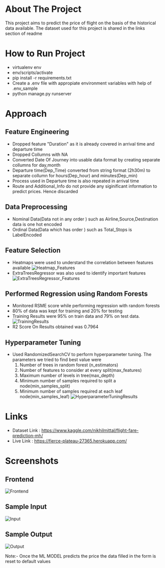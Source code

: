 # About The Project 
This project aims to predict the price of flight on the basis of the historical data available.
The dataset used for this project is shared in the links section of readme 

# How to Run Project 
- virtualenv env 
- env/scripts/activate
- pip install -r requirements.txt
- Create a .env file with appropiate environment variables with help of .env_sample
- python manage.py runserver 

# Approach 
## Feature Engineering 
- Dropped feature "Duration" as it is already covered in arrival time and departure time
- Dropped Collumns with NA 
- Converted Date Of Journey into usable data format by creating separate collumns for day,month
- Departure time(Dep_Time) converted from string format (2h30m) to separate collumn for hours(Dep_hour) and minutes(Dep_min)
- Process used in Departure time is also repeated in arrival time 
- Route and Additional_Info do not provide any siginificant information to predict prices. Hence discarded 

## Data Preprocessing 
- Nominal Data(Data not in any order ) such as Airline,Source,Destination data is one hot encoded 
- Ordinal Data(Data which has order ) such as Total_Stops is LabelEncoded 

## Feature Selection 
- Heatmaps were used to understand the correlation between features available
![Heatmap_Features](Screenshots/Heatmap_Features.png)
- ExtraTreesRegressor was also used to identify important features 
![ExtraTreesRegressor_Features](Screenshots/ExtraTreesRegressor_Features.png)

## Performed Regression using Random Forests 
- Monitored RSME score while performing regression with random forests 
- 80% of data was kept for training and 20% for testing
- Training Results were 95% on train data and 79% on test data.
![TrainingResults](Screenshots/TrainingResults.png)
- R2 Score On Results obtained was 0.7964

## Hyperparameter Tuning 
- Used RandomizedSearchCV to perform hyperparameter tuning. The parameters we tried to find best value were 
    1. Number of trees in random forest (n_estimators)
    2. Number of features to consider at every split(max_features)
    3. Maximum number of levels in tree(max_depth)
    4. Minimum number of samples required to split a node(min_samples_split)
    5. Minimum number of samples required at each leaf node(min_samples_leaf)
![HyperparameterTuningResults](Screenshots/HyperparameterTuningResults.png)

# Links 
- Dataset Link : https://www.kaggle.com/nikhilmittal/flight-fare-prediction-mh/
- Live Link : https://fierce-plateau-27365.herokuapp.com/

# Screenshots 
## Frontend 
![Frontend](Screenshots/NewPage.png)
## Sample Input 
![Input](Screenshots/Input.png)
## Sample Output 
![Output](Screenshots/Output.png)

Note:- Once the ML MODEL predicts the price the data filled in the form is reset to default values 